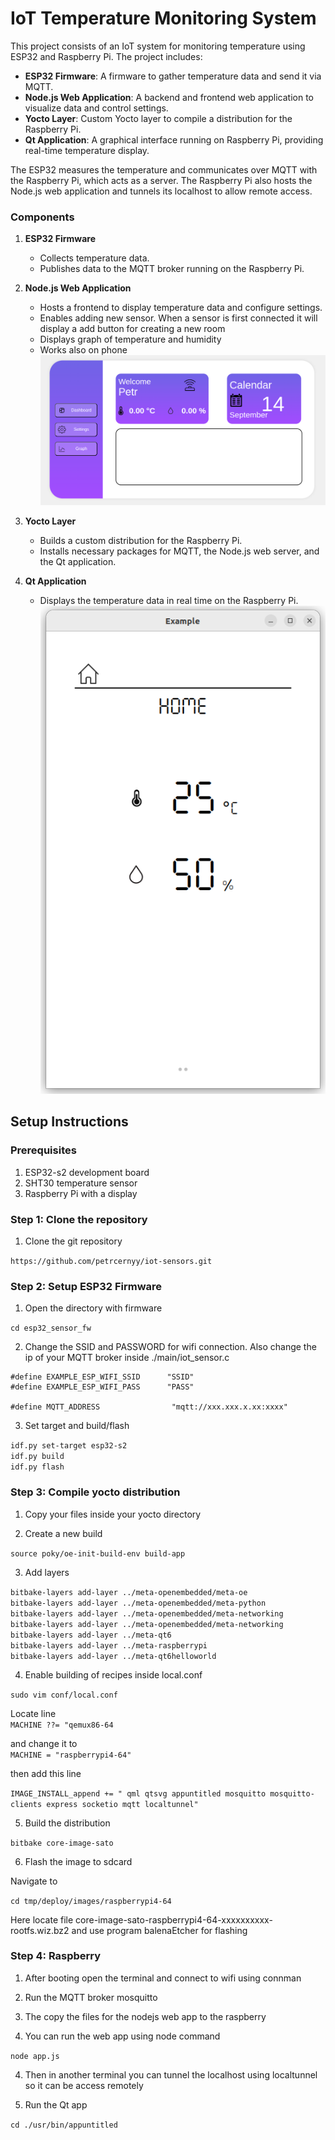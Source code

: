 # IoT Temperature Monitoring System

This project consists of an IoT system for monitoring temperature using ESP32 and Raspberry Pi. The project includes:

- **ESP32 Firmware**: A firmware to gather temperature data and send it via MQTT.
- **Node.js Web Application**: A backend and frontend web application to visualize data and control settings.
- **Yocto Layer**: Custom Yocto layer to compile a distribution for the Raspberry Pi.
- **Qt Application**: A graphical interface running on Raspberry Pi, providing real-time temperature display.

The ESP32 measures the temperature and communicates over MQTT with the Raspberry Pi, which acts as a server. The Raspberry Pi also hosts the Node.js web application and tunnels its localhost to allow remote access.

### Components

1. **ESP32 Firmware**  
   - Collects temperature data.
   - Publishes data to the MQTT broker running on the Raspberry Pi.

2. **Node.js Web Application**  
   - Hosts a frontend to display temperature data and configure settings.
   - Enables adding new sensor. When a sensor is first connected it will display a add button for creating a new room
   - Displays graph of temperature and humidity
   - Works also on phone
![Nodejs Web application](./images/nodejsweb.png)

3. **Yocto Layer**  
   - Builds a custom distribution for the Raspberry Pi.
   - Installs necessary packages for MQTT, the Node.js web server, and the Qt application.

4. **Qt Application**  
   - Displays the temperature data in real time on the Raspberry Pi.
![Qt application](./images/qtapp.png)


## Setup Instructions

### Prerequisites

1. ESP32-s2 development board
2. SHT30 temperature sensor
3. Raspberry Pi with a display

### Step 1: Clone the repository

1. Clone the git repository

`https://github.com/petrcernyy/iot-sensors.git`

### Step 2: Setup ESP32 Firmware

1. Open the directory with firmware
   
`cd esp32_sensor_fw`

2. Change the SSID and PASSWORD for wifi connection. Also change the ip of your MQTT broker inside ./main/iot_sensor.c

```
#define EXAMPLE_ESP_WIFI_SSID      "SSID"
#define EXAMPLE_ESP_WIFI_PASS      "PASS"

#define MQTT_ADDRESS                "mqtt://xxx.xxx.x.xx:xxxx"
```

3. Set target and build/flash

`idf.py set-target esp32-s2`\
`idf.py build`\
`idf.py flash`

### Step 3: Compile yocto distribution

1. Copy your files inside your yocto directory

2. Create a new build

`source poky/oe-init-build-env build-app`

3. Add layers

`bitbake-layers add-layer ../meta-openembedded/meta-oe`\
`bitbake-layers add-layer ../meta-openembedded/meta-python`\
`bitbake-layers add-layer ../meta-openembedded/meta-networking`\
`bitbake-layers add-layer ../meta-openembedded/meta-networking`\
`bitbake-layers add-layer ../meta-qt6`\
`bitbake-layers add-layer ../meta-raspberrypi`\
`bitbake-layers add-layer ../meta-qt6helloworld`

4. Enable building of recipes inside local.conf

`sudo vim conf/local.conf`

Locate line\
`MACHINE ??= "qemux86-64`

and change it to \
`MACHINE = "raspberrypi4-64"`

then add this line

`IMAGE_INSTALL_append += " qml qtsvg appuntitled mosquitto mosquitto-clients express socketio mqtt localtunnel"`

5. Build the distribution

`bitbake core-image-sato`

6. Flash the image to sdcard

Navigate to 

`cd tmp/deploy/images/raspberrypi4-64`

Here locate file core-image-sato-raspberrypi4-64-xxxxxxxxxx-rootfs.wiz.bz2 and use program balenaEtcher for flashing

### Step 4: Raspberry

1. After booting open the terminal and connect to wifi using connman

2. Run the MQTT broker mosquitto

3. The copy the files for the nodejs web app to the raspberry

4. You can run the web app using node command

`node app.js`

4. Then in another terminal you can tunnel the localhost using localtunnel so it can be access remotely

5. Run the Qt app

`cd ./usr/bin/appuntitled`
